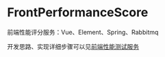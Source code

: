 # FrontPerformanceScore
前端性能评分服务：Vue、Element、Spring、Rabbitmq

开发思路、实现详细步骤可以见[前端性能测试服务](https://top-qa.github.io/2020/07/12/%E5%89%8D%E7%AB%AF%E6%80%A7%E8%83%BD%E6%B5%8B%E8%AF%95%E6%9C%8D%E5%8A%A1/)
